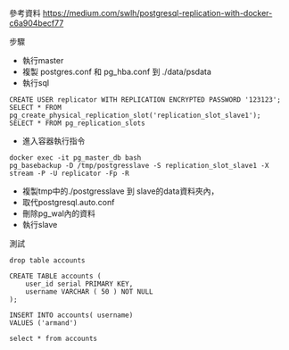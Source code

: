 參考資料
https://medium.com/swlh/postgresql-replication-with-docker-c6a904becf77

步驟
- 執行master
- 複製 postgres.conf 和 pg_hba.conf 到 ./data/psdata
- 執行sql
```
CREATE USER replicator WITH REPLICATION ENCRYPTED PASSWORD '123123';
SELECT * FROM pg_create_physical_replication_slot('replication_slot_slave1');
SELECT * FROM pg_replication_slots
```
- 進入容器執行指令
```
docker exec -it pg_master_db bash
pg_basebackup -D /tmp/postgresslave -S replication_slot_slave1 -X stream -P -U replicator -Fp -R
```
- 複製tmp中的./postgresslave 到 slave的data資料夾內，
- 取代postgresql.auto.conf
- 刪除pg_wal內的資料
- 執行slave

測試
```
drop table accounts

CREATE TABLE accounts (
	user_id serial PRIMARY KEY,
	username VARCHAR ( 50 ) NOT NULL
);

INSERT INTO accounts( username)
VALUES ('armand')

select * from accounts
```